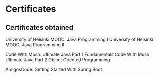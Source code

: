 # Certificates
Certificates obtained 
---------------------

University of Helsinki MOOC: Java Programming I
University of Helsinki MOOC: Java Programming II

Code WIth Mosh: Ultimate Java Part 1 Fundamentals
Code WIth Mosh: Ultimate Java Part 2 Object Oriented Programming

AmigosCode: Getting Started With Spring Boot


